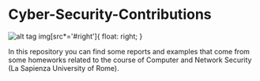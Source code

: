 # Cyber-Security-Contributions


![alt tag](http://library.educause.edu/~/media/images/articles/2015/10/cybersecurity.jpg#right)
img[src*='#right']{ float: right; }


In this repository you can find some reports and examples that come from some homeworks related to the course of Computer and Network Security (La Sapienza University of Rome). 
